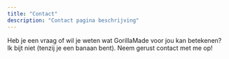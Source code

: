 ```yaml
---
title: "Contact"
description: "Contact pagina beschrijving"
---
```


Heb je een vraag of wil je weten wat GorillaMade voor jou kan betekenen? Ik bijt niet (tenzij je een banaan bent). Neem gerust contact met me op!